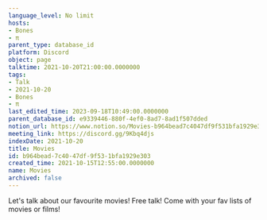 ```yaml
---
language_level: No limit
hosts:
- Bones
- π
parent_type: database_id
platform: Discord
object: page
talktime: 2021-10-20T21:00:00.0000000
tags:
- Talk
- 2021-10-20
- Bones
- π
last_edited_time: 2023-09-18T10:49:00.0000000
parent_database_id: e9339446-880f-4ef0-8ad7-8ad1f507dded
notion_url: https://www.notion.so/Movies-b964bead7c4047df9f531bfa1929e303
meeting_link: https://discord.gg/9Kbq4djs
indexDate: 2021-10-20
title: Movies
id: b964bead-7c40-47df-9f53-1bfa1929e303
created_time: 2021-10-15T12:55:00.0000000
name: Movies
archived: false
---
```


Let's talk about our favourite movies!
Free talk! Come with your fav lists of movies or films!


